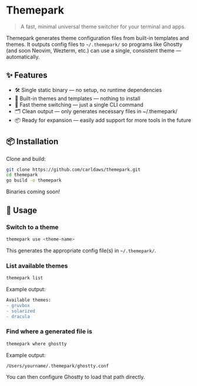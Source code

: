 # Themepark

> A fast, minimal universal theme switcher for your terminal and apps.

Themepark generates theme configuration files from built-in templates and themes.
It outputs config files to `~/.themepark/` so programs like Ghostty (and soon Neovim, Wezterm, etc.) can use a single, consistent theme — automatically.

## ✨ Features

- 🛠️ Single static binary — no setup, no runtime dependencies
- 🎨 Built-in themes and templates — nothing to install
- 🚀 Fast theme switching — just a single CLI command
- 🗂️ Clean output — only generates necessary files in ~/.themepark/
- 📦 Ready for expansion — easily add support for more tools in the future

## 📦 Installation

Clone and build:

```bash
git clone https://github.com/carldaws/themepark.git
cd themepark
go build -o themepark
```
Binaries coming soon!

## 🚀 Usage

### Switch to a theme

```bash
themepark use <theme-name>
```

This generates the appropriate config file(s) in `~/.themepark/`.

### List available themes

```bash
themepark list
```

Example output:

```diff
Available themes:
- gruvbox
- solarized
- dracula
```

### Find where a generated file is

```bash
themepark where ghostty
```
Example output:

```diff
/Users/yourname/.themepark/ghostty.conf
```
You can then configure Ghostty to load that path directly.
